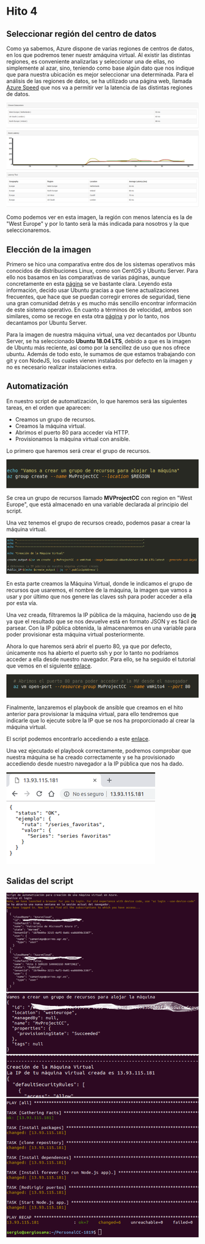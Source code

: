 # Hito 4

## Seleccionar región del centro de datos

Como ya sabemos, Azure dispone de varias regiones de centros de datos, en los que podremos tener nuestr amáquina virtual.
Al existir las distintas regiones, es conveniente analizarlas y seleccionar una de ellas, no simplemente al azar, sino, teniendo como base algún dato que nos indique que para nuestra ubicación es mejor seleccionar una determinada.
Para el análisis de las regiones de datos, se ha utilizado una página web, llamada [Azure Speed](http://www.azurespeed.com/) que nos va a permitir ver la latencia de las distintas regiones de datos.

![Test de latencia](./imagenes/hito4/azurespeed.png)

Como podemos ver en esta imagen, la región con menos latencia es la de "West Europe" y por lo tanto será la más indicada para nosotros y la que seleccionaremos.

## Elección de la imagen

Primero se hico una comparativa entre dos de los sistemas operativos más conocidos de distribuciones Linux, como son CentOS y Ubuntu Server. Para ello nos basamos en las comparativas de varias páginas, aunque concretamente en esta [página](https://www.hostinger.com/tutorials/centos-vs-ubuntu#gref) se ve bastante clara. Leyendo esta información, decido usar Ubuntu gracias a que tiene actualizaciones frecuentes, que hace que se puedan corregir errores de seguridad, tiene una gran comunidad detrás y es mucho más sencillo encontrar información de este sistema operativo. En cuanto a términos de velocidad, ambos son similares, como se recoge en esta otra [página](https://thishosting.rocks/centos-vs-ubuntu-server/) y por lo tanto, nos decantamos por Ubuntu Server.

Para la imagen de nuestra máquina virtual, una vez decantados por Ubuntu Server, se ha seleccionado **Ubuntu 18.04 LTS**, debido a que es la imagen de Ubuntu más reciente, así como por la sencillez de uso que nos ofrece ubuntu. Además de todo esto, le sumamos de que estamos trabajando con git y con NodeJS, los cuales vienen instalados por defecto en la imagen y no es necesario realizar instalaciones extra.

## Automatización

En nuestro script de automatización, lo que haremos será las siguientes tareas, en el orden que aparecen:

- Creamos un grupo de recursos.
- Creamos la máquina virtual.
- Abrimos el puerto 80 para acceder vía HTTP.
- Provisionamos la máquina virtual con ansible.

Lo primero que haremos será crear el grupo de recursos.

![Grupo de Recursos](./imagenes/hito4/gruporecursos.png)

Se crea un grupo de recursos llamado **MVProjectCC** con region en "West Europe", que está almacenado en una variable declarada al principio del script.

Una vez tenemos el grupo de recursos creado, podemos pasar a crear la máquina virtual.

![Creación MV](./imagenes/hito4/creaMV.png)

En esta parte creamos la Máquina Virtual, donde le indicamos el grupo de recursos que usaremos,	el nombre de la máquina, la imagen que vamos a usar y por último que nos genere las claves ssh para poder acceder a ella por esta vía.

Una vez creada, filtraremos la IP pública de la máquina, haciendo uso de **jq** ya que el resultado que se nos devuelve está en formato JSON y es fácil de parsear.
Con la IP pública obtenida, la almacenaremos en una variable para poder provisionar esta máquina virtual posteriormente.

Ahora lo que haremos será abrir el puerto 80, ya que por defecto, únicamente nos ha abierto el puerto ssh y por lo tanto no podríamos acceder a ella desde nuestro navegador. Para ello, se ha seguido el tutorial que vemos en el siguiente [enlace](https://docs.microsoft.com/en-us/azure/virtual-machines/linux/nsg-quickstart).

![Abrir puerto 80](./imagenes/hito4/abrirpuerto80.png)

Finalmente, lanzaremos el playbook de ansible que creamos en el hito anterior para provisionar la máquina virtual, para ello tendremos que indicarle que lo ejecute sobre la IP que se nos ha proporcionado al crear la máquina virtual.

El script podemos encontrarlo accediendo a este [enlace](https://github.com/samahetfield/PersonalCC-1819/blob/master/acopio.sh).

Una vez ejecutado el playbook correctamente, podremos comprobar que nuestra máquina se ha creado correctamente y se ha provisionado accediendo desde nuestro navegador a la IP pública que nos ha dado.

![StatusOK](./imagenes/hito4/statusOK.png)

## Salidas del script

![Salida Script1](./imagenes/hito4/login_script.png)
![Salida Script2](./imagenes/hito4/gruporecursos_script.png)
![Salida Script3](./imagenes/hito4/creaMV_script.png)
![Salida Script4](./imagenes/hito4/playbook_script.png)
